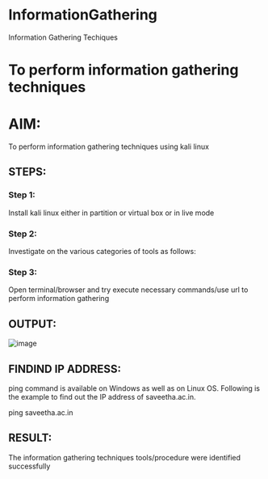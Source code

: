# InformationGathering
Information Gathering Techiques

# To perform information gathering techniques

# AIM:

To perform information gathering techniques using kali linux 

## STEPS:

### Step 1:

Install kali linux either in partition or virtual box or in live mode

### Step 2:

Investigate on the various categories of tools as follows:

### Step 3:
Open terminal/browser and try execute necessary commands/use url to perform information gathering


## OUTPUT:

![image](https://github.com/kinghemanthreddy/InformationGathering/assets/116530537/bf385041-117e-4900-b2b5-91035a48cfb1)


## FINDIND IP ADDRESS:

ping command is available on Windows as well as on Linux OS. Following is the example to find out the IP address of saveetha.ac.in.

ping saveetha.ac.in



## RESULT:
The information gathering techniques tools/procedure were  identified successfully
